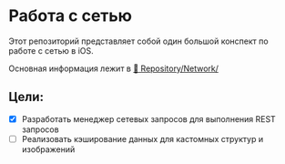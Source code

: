 #  Работа с сетью
Этот репозиторий представляет собой один большой конспект по работе с сетью в iOS.

Основная информация лежит в [📁 Repository/Network/](/Networking/Repository/Network)

## Цели:
- [x] Разработать менеджер сетевых запросов для выполнения REST запросов
- [ ] Реализовать кэширование данных для кастомных структур и изображений
